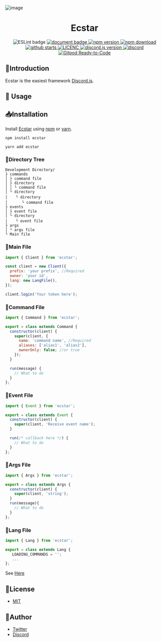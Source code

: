 ![image](https://user-images.githubusercontent.com/38714187/72132993-bb2ab900-33c3-11ea-9ddc-c3dd7feba787.png)

<h1 align="center">Ecstar</h1>

<p align="center">
  <img
    src="https://github.com/mouse484/Ecstar/workflows/ESLint/badge.svg"
    alt="ESLint badge"
  />
  <a href="http://ecstar.js.org/">
    <img
      src="https://github.com/mouse484/Ecstar/workflows/document/badge.svg"
      alt="document badge"
    />
  </a>
  <a href="https://www.npmjs.com/package/ecstar">
    <img src="https://img.shields.io/npm/v/ecstar" alt="npm version" />
  </a>
  <a href="https://www.npmjs.com/package/ecstar">
    <img src="https://img.shields.io/npm/dw/ecstar" alt="npm download" />
  </a>
  <a href="https://github.com/mouse484/Ecstar/stargazers">
    <img
      src="https://img.shields.io/github/stars/mouse484/Ecstar"
      alt="github starts"
    />
  </a>
  <a href="https://github.com/mouse484/Ecstar/blob/master/LICENSE">
    <img src="https://img.shields.io/npm/l/ecstar" alt="LICENC" />
  </a>
  <a href="https://github.com/discordjs/discord.js">
    <img
      src="https://img.shields.io/npm/dependency-version/ecstar/peer/discord.js"
      alt="discord.js version"
    />
  </a>
  <a href="https://discord.gg/T4e5xbP">
    <img
      src="https://img.shields.io/discord/443320971609374721"
      alt="discord"
    />
  </a>
  <a href="https://gitpod.io/#https://github.com/mouse484/Ecstar">
    <img
      src="https://img.shields.io/badge/Gitpod-ready--to--code-blue?logo=gitpod"
      alt="Gitpod Ready-to-Code"
    />
  </a>
</p>


## 📃Introduction

Ecstar is the easiest framework [Discord.js](https://github.com/discordjs/discord.js).

## 💬 Usage

## 📥Installation
Install [Ecstar](https://www.npmjs.com/package/ecstar) using [npm](https://www.npmjs.com/) or [yarn](https://yarnpkg.com/).
```
npm install ecstar
```
```
yarn add ecstar
```

### 📁Directory Tree

```
Development Directory/
├ commands
│ ├ command file
│ ├ directory
│ │ └ command file
│ └ directory
│ 　 └ directory
│ 　 　 └ command file
├ events
│ ├ event file
│ └ directory
│ 　 └ event file
├ args
│ └ args file
└ Main file
```

### 📄Main File

```js main.js
import { Client } from 'ecstar';

const client = new Client({
  prefix: 'your prefix', //Required
  owner: 'your id',
  lang: new LangFile(),
});

client.login('Your token here');
```

### 📄Command File

```js
import { Command } from 'ecstar';

export = class extends Command {
  constructor(client) {
    super(client, {
      name: 'command name', //Required
      aliases: ['alias1', 'alias2'],
      ownerOnly: false; //or true
    });
  }

  run(message) {
    // What to do
  }
};
```

### 📄Event File

```js
import { Event } from 'ecstar';

export = class extends Event {
  constructor(client) {
    super(client, 'Receive event name');
  }

  run(/* callback here */) {
    // What to do
  }
};
```

### 📄Args File

```js
import { Args } from 'ecstar';

export = class extends Args {
  constructor(client) {
    super(client, 'string');
  }
  run(message){
    // What to do
  }
};

```

### 📄Lang File

```ts
import { Lang } from 'ecstar';

export = class extends Lang {
   LOADING_COMMANDS = '';
   ...
};
```

See [Here](https://github.com/mouse484/Ecstar/tree/master/src/lang)

## 🎫License

- [MIT](https://github.com/mouse484/Ecstar/blob/master/LICENSE)

## 👀Author

- [Twitter](https://twitter.com/mouse_484)
- [Discord](https://discord.gg/T4e5xbP)
